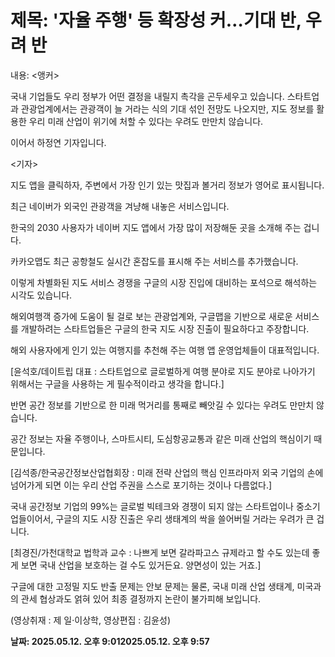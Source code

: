 # **제목: '자율 주행' 등 확장성 커…기대 반, 우려 반**

  내용: <앵커>

국내 기업들도 우리 정부가 어떤 결정을 내릴지 촉각을 곤두세우고 있습니다. 스타트업과 관광업계에서는 관광객이 늘 거라는 식의 기대 섞인 전망도 나오지만, 지도 정보를 활용한 우리 미래 산업이 위기에 처할 수 있다는 우려도 만만치 않습니다.

이어서 하정연 기자입니다.

<기자>

지도 앱을 클릭하자, 주변에서 가장 인기 있는 맛집과 볼거리 정보가 영어로 표시됩니다.

최근 네이버가 외국인 관광객을 겨냥해 내놓은 서비스입니다.

한국의 2030 사용자가 네이버 지도 앱에서 가장 많이 저장해둔 곳을 소개해 주는 겁니다.

카카오맵도 최근 공항철도 실시간 혼잡도를 표시해 주는 서비스를 추가했습니다.

이렇게 차별화된 지도 서비스 경쟁을 구글의 시장 진입에 대비하는 포석으로 해석하는 시각도 있습니다.

해외여행객 증가에 도움이 될 걸로 보는 관광업계와, 구글맵을 기반으로 새로운 서비스를 개발하려는 스타트업들은 구글의 한국 지도 시장 진출이 필요하다고 주장합니다.

해외 사용자에게 인기 있는 여행지를 추천해 주는 여행 앱 운영업체들이 대표적입니다.

[윤석호/데이트립 대표 : 스타트업으로 글로벌하게 여행 분야로 지도 분야로 나아가기 위해서는 구글을 사용하는 게 필수적이라고 생각을 합니다.]

반면 공간 정보를 기반으로 한 미래 먹거리를 통째로 빼앗길 수 있다는 우려도 만만치 않습니다.

공간 정보는 자율 주행이나, 스마트시티, 도심항공교통과 같은 미래 산업의 핵심이기 때문입니다.

[김석종/한국공간정보산업협회장 : 미래 전략 산업의 핵심 인프라마저 외국 기업의 손에 넘어가게 되면 이는 우리 산업 주권을 스스로 포기하는 것이나 다름없다.]

국내 공간정보 기업의 99%는 글로벌 빅테크와 경쟁이 되지 않는 스타트업이나 중소기업들이어서, 구글의 지도 시장 진출은 우리 생태계의 싹을 쓸어버릴 거라는 우려가 큰 겁니다.

[최경진/가천대학교 법학과 교수 : 나쁘게 보면 갈라파고스 규제라고 할 수도 있는데 좋게 보면 국내 산업을 보호하는 걸 수도 있거든요. 양면성이 있는 거죠.]

구글에 대한 고정밀 지도 반출 문제는 안보 문제는 물론, 국내 미래 산업 생태계, 미국과의 관세 협상과도 얽혀 있어 최종 결정까지 논란이 불가피해 보입니다.

(영상취재 : 제 일·이상학, 영상편집 : 김윤성)

  **날짜: 2025.05.12. 오후 9:012025.05.12. 오후 9:57**